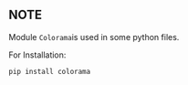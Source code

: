 NOTE
-
Module `Colorama`is used in some python files.

For Installation: 
```
pip install colorama
```
